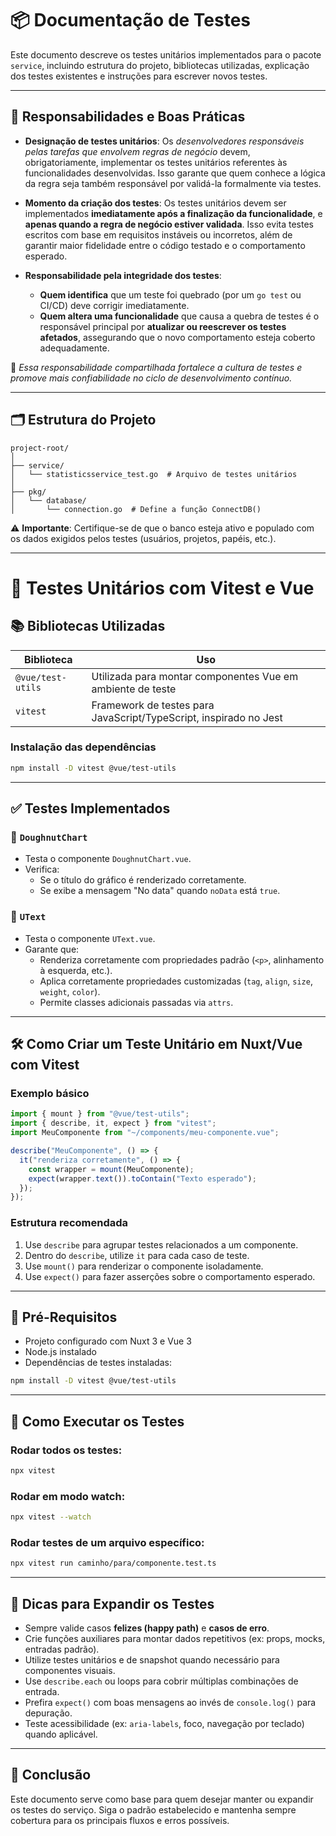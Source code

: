 
# 📦 Documentação de Testes

Este documento descreve os testes unitários implementados para o pacote `service`, incluindo estrutura do projeto, bibliotecas utilizadas, explicação dos testes existentes e instruções para escrever novos testes.

---

## 👥 Responsabilidades e Boas Práticas

- **Designação de testes unitários**: Os *desenvolvedores responsáveis pelas tarefas que envolvem regras de negócio* devem, obrigatoriamente, implementar os testes unitários referentes às funcionalidades desenvolvidas. Isso garante que quem conhece a lógica da regra seja também responsável por validá-la formalmente via testes.

- **Momento da criação dos testes**: Os testes unitários devem ser implementados **imediatamente após a finalização da funcionalidade**, e **apenas quando a regra de negócio estiver validada**. Isso evita testes escritos com base em requisitos instáveis ou incorretos, além de garantir maior fidelidade entre o código testado e o comportamento esperado.

- **Responsabilidade pela integridade dos testes**:
  - **Quem identifica** que um teste foi quebrado (por um `go test` ou CI/CD) deve corrigir imediatamente.
  - **Quem altera uma funcionalidade** que causa a quebra de testes é o responsável principal por **atualizar ou reescrever os testes afetados**, assegurando que o novo comportamento esteja coberto adequadamente.

🔁 *Essa responsabilidade compartilhada fortalece a cultura de testes e promove mais confiabilidade no ciclo de desenvolvimento contínuo.*

---

## 🗂 Estrutura do Projeto

```
project-root/
│
├── service/
│   └── statisticsservice_test.go  # Arquivo de testes unitários
│
├── pkg/
│   └── database/
│       └── connection.go  # Define a função ConnectDB()
```

⚠️ **Importante**: Certifique-se de que o banco esteja ativo e populado com os dados exigidos pelos testes (usuários, projetos, papéis, etc.).

---

# 🧪 Testes Unitários com Vitest e Vue

## 📚 Bibliotecas Utilizadas

| Biblioteca              | Uso                                                                 |
|-------------------------|----------------------------------------------------------------------|
| `@vue/test-utils`       | Utilizada para montar componentes Vue em ambiente de teste          |
| `vitest`                | Framework de testes para JavaScript/TypeScript, inspirado no Jest   |

### Instalação das dependências

```bash
npm install -D vitest @vue/test-utils
```

---

## ✅ Testes Implementados

### 🔹 `DoughnutChart`
- Testa o componente `DoughnutChart.vue`.
- Verifica:
  - Se o título do gráfico é renderizado corretamente.
  - Se exibe a mensagem "No data" quando `noData` está `true`.

### 🔹 `UText`
- Testa o componente `UText.vue`.
- Garante que:
  - Renderiza corretamente com propriedades padrão (`<p>`, alinhamento à esquerda, etc.).
  - Aplica corretamente propriedades customizadas (`tag`, `align`, `size`, `weight`, `color`).
  - Permite classes adicionais passadas via `attrs`.

---

## 🛠 Como Criar um Teste Unitário em Nuxt/Vue com Vitest

### Exemplo básico

```ts
import { mount } from "@vue/test-utils";
import { describe, it, expect } from "vitest";
import MeuComponente from "~/components/meu-componente.vue";

describe("MeuComponente", () => {
  it("renderiza corretamente", () => {
    const wrapper = mount(MeuComponente);
    expect(wrapper.text()).toContain("Texto esperado");
  });
});
```

### Estrutura recomendada
1. Use `describe` para agrupar testes relacionados a um componente.
2. Dentro do `describe`, utilize `it` para cada caso de teste.
3. Use `mount()` para renderizar o componente isoladamente.
4. Use `expect()` para fazer asserções sobre o comportamento esperado.

---

## 🔧 Pré-Requisitos

- Projeto configurado com Nuxt 3 e Vue 3
- Node.js instalado
- Dependências de testes instaladas:

```bash
npm install -D vitest @vue/test-utils
```

---

## 🚀 Como Executar os Testes

### Rodar todos os testes:
```bash
npx vitest
```

### Rodar em modo watch:
```bash
npx vitest --watch
```

### Rodar testes de um arquivo específico:
```bash
npx vitest run caminho/para/componente.test.ts
```

---

## 🧪 Dicas para Expandir os Testes

- Sempre valide casos **felizes (happy path)** e **casos de erro**.
- Crie funções auxiliares para montar dados repetitivos (ex: props, mocks, entradas padrão).
- Utilize testes unitários e de snapshot quando necessário para componentes visuais.
- Use `describe.each` ou loops para cobrir múltiplas combinações de entrada.
- Prefira `expect()` com boas mensagens ao invés de `console.log()` para depuração.
- Teste acessibilidade (ex: `aria-labels`, foco, navegação por teclado) quando aplicável.

---

## 📌 Conclusão

Este documento serve como base para quem desejar manter ou expandir os testes do serviço. Siga o padrão estabelecido e mantenha sempre cobertura para os principais fluxos e erros possíveis.
